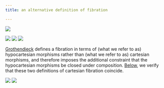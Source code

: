 ```yaml
---
title: an alternative definition of fibration

---
```


![](frct-003S)

![](frct-002A)
![](frct-003G)
![](frct-002C)

[Grothendieck](sga-1) defines a fibration in terms of (what we refer to as) hypocartesian morphisms rather than (what we refer to as) cartesian morphisms, and therefore imposes the additional constraint that the hypocartesian morphisms be closed under composition. [Below](frct-002B), we verify that these two definitions of cartesian fibration coincide.

![](frct-002B)
![](frct-002D)
